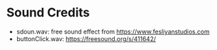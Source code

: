 # Sound Credits

- sdoun.wav: free sound effect from https://www.fesliyanstudios.com
- buttonClick.wav: https://freesound.org/s/411642/